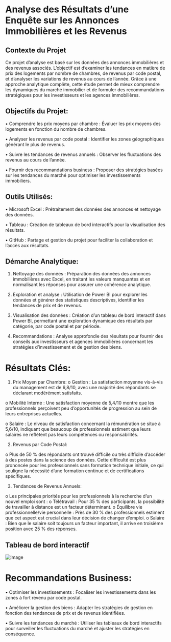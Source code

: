 # Analyse des Résultats d’une Enquête sur les Annonces Immobilières et les Revenus
## Contexte du Projet
Ce projet d’analyse est basé sur les données des annonces immobilières et des revenus associés. L’objectif est d’examiner les tendances en matière de prix des logements par nombre de chambres, de revenus par code postal, et d’analyser les variations de revenus au cours de l’année. Grâce à une approche analytique complète, cette étude permet de mieux comprendre les dynamiques du marché immobilier et de formuler des recommandations stratégiques pour les investisseurs et les agences immobilières.

## Objectifs du Projet:

•	Comprendre les prix moyens par chambre : Évaluer les prix moyens des logements en fonction du nombre de chambres.

•	Analyser les revenus par code postal : Identifier les zones géographiques générant le plus de revenus.

•	Suivre les tendances de revenus annuels : Observer les fluctuations des revenus au cours de l’année.

•	Fournir des recommandations business : Proposer des stratégies basées sur les tendances du marché pour optimiser les investissements immobiliers.

## Outils Utilisés:

•	Microsoft Excel : Prétraitement des données des annonces et nettoyage des données.

•	Tableau : Création de tableaux de bord interactifs pour la visualisation des résultats.

•	GitHub : Partage et gestion du projet pour faciliter la collaboration et l’accès aux résultats.

## Démarche Analytique:

1.	Nettoyage des données : Préparation des données des annonces immobilières avec Excel, en traitant les valeurs manquantes et en normalisant les réponses pour assurer une cohérence analytique.
  
2.	Exploration et analyse : Utilisation de Power BI pour explorer les données et générer des statistiques descriptives, identifier les tendances de prix et de revenus.
   
3.	Visualisation des données : Création d’un tableau de bord interactif dans Power BI, permettant une exploration dynamique des résultats par catégorie, par code postal et par période.
   
4.	Recommandations : Analyse approfondie des résultats pour fournir des conseils aux investisseurs et agences immobilières concernant les stratégies d’investissement et de gestion des biens.

# Résultats Clés:

1.	Prix Moyen par Chambre:
o	Gestion : La satisfaction moyenne vis-à-vis du management est de 6,8/10, avec une majorité des répondants se déclarant modérément satisfaits.

o	Mobilité Interne : Une satisfaction moyenne de 5,4/10 montre que les professionnels perçoivent peu d’opportunités de progression au sein de leurs entreprises actuelles.

o	Salaire : Le niveau de satisfaction concernant la rémunération se situe à 5,6/10, indiquant que beaucoup de professionnels estiment que leurs salaires ne reflètent pas leurs compétences ou responsabilités.

2.	Revenus par Code Postal:
    
o	Plus de 50 % des répondants ont trouvé difficile ou très difficile d’accéder à des postes dans la science des données. Cette difficulté est plus prononcée pour les professionnels sans formation technique initiale, ce qui souligne la nécessité d’une formation continue et de certifications spécifiques.

3.	Tendances de Revenus Annuels:
   
o	Les principales priorités pour les professionnels à la recherche d’un nouvel emploi sont :
  o	Télétravail : Pour 35 % des participants, la possibilité de travailler à distance est un facteur déterminant.
  o	Équilibre vie professionnelle/vie personnelle : Près de 30 % des professionnels estiment que cet aspect est crucial dans leur décision de changer d’emploi.
  o	Salaire : Bien que le salaire soit toujours un facteur important, il arrive en troisième position avec 25 % des réponses.

## Tableau de bord interactif

![image](https://github.com/user-attachments/assets/210ca915-fb02-4c05-b8c1-ce0ee3217852)


# Recommandations Business:

•	Optimiser les investissements : Focaliser les investissements dans les zones à fort revenu par code postal.

•	Améliorer la gestion des biens : Adapter les stratégies de gestion en fonction des tendances de prix et de revenus identifiées.

•	Suivre les tendances du marché : Utiliser les tableaux de bord interactifs pour surveiller les fluctuations du marché et ajuster les stratégies en conséquence.

